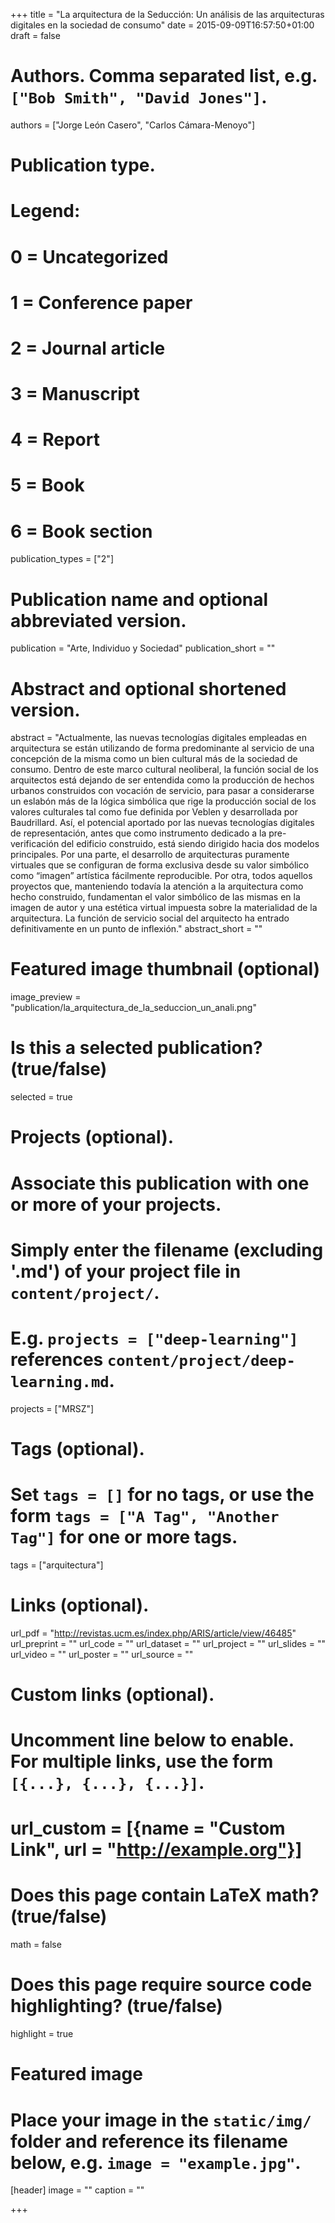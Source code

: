 +++
title = "La arquitectura de la Seducción: Un análisis de las arquitecturas digitales en la sociedad de consumo"
date = 2015-09-09T16:57:50+01:00
draft = false

# Authors. Comma separated list, e.g. `["Bob Smith", "David Jones"]`.
authors = ["Jorge León Casero", "Carlos Cámara-Menoyo"]

# Publication type.
# Legend:
# 0 = Uncategorized
# 1 = Conference paper
# 2 = Journal article
# 3 = Manuscript
# 4 = Report
# 5 = Book
# 6 = Book section
publication_types = ["2"]

# Publication name and optional abbreviated version.
publication = "Arte, Individuo y Sociedad"
publication_short = ""

# Abstract and optional shortened version.
abstract = "Actualmente, las nuevas tecnologías digitales empleadas en arquitectura se están utilizando de forma predominante al servicio de una concepción de la misma como un bien cultural más de la sociedad de consumo. Dentro de este marco cultural neoliberal, la función social de los arquitectos está dejando de ser entendida como la producción de hechos urbanos construidos con vocación de servicio, para pasar a considerarse un eslabón más de la lógica simbólica que rige la producción social de los valores culturales tal como fue definida por Veblen y desarrollada por Baudrillard. Así, el potencial aportado por las nuevas tecnologías digitales de representación, antes que como instrumento dedicado a la pre-verificación del edificio construido, está siendo dirigido hacia dos modelos principales. Por una parte, el desarrollo de arquitecturas puramente virtuales que se configuran de forma exclusiva desde su valor simbólico como “imagen” artística fácilmente reproducible. Por otra, todos aquellos proyectos que, manteniendo todavía la atención a la arquitectura como hecho construido, fundamentan el valor simbólico de las mismas en la imagen de autor y una estética virtual impuesta sobre la materialidad de la arquitectura. La función de servicio social del arquitecto ha entrado definitivamente en un punto de inflexión."
abstract_short = ""

# Featured image thumbnail (optional)
image_preview = "publication/la_arquitectura_de_la_seduccion_un_anali.png"

# Is this a selected publication? (true/false)
selected = true

# Projects (optional).
#   Associate this publication with one or more of your projects.
#   Simply enter the filename (excluding '.md') of your project file in `content/project/`.
#   E.g. `projects = ["deep-learning"]` references `content/project/deep-learning.md`.
projects = ["MRSZ"]

# Tags (optional).
#   Set `tags = []` for no tags, or use the form `tags = ["A Tag", "Another Tag"]` for one or more tags.
tags = ["arquitectura"]

# Links (optional).
url_pdf = "http://revistas.ucm.es/index.php/ARIS/article/view/46485"
url_preprint = ""
url_code = ""
url_dataset = ""
url_project = ""
url_slides = ""
url_video = ""
url_poster = ""
url_source = ""

# Custom links (optional).
#   Uncomment line below to enable. For multiple links, use the form `[{...}, {...}, {...}]`.
# url_custom = [{name = "Custom Link", url = "http://example.org"}]

# Does this page contain LaTeX math? (true/false)
math = false

# Does this page require source code highlighting? (true/false)
highlight = true

# Featured image
# Place your image in the `static/img/` folder and reference its filename below, e.g. `image = "example.jpg"`.
[header]
image = ""
caption = ""

+++
